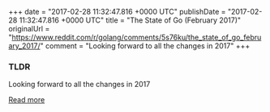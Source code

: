 +++
date = "2017-02-28 11:32:47.816 +0000 UTC"
publishDate = "2017-02-28 11:32:47.816 +0000 UTC"
title = "The State of Go (February 2017)"
originalUrl = "https://www.reddit.com/r/golang/comments/5s76ku/the_state_of_go_february_2017/"
comment = "Looking forward to all the changes in 2017"
+++

### TLDR

Looking forward to all the changes in 2017

[Read more](https://www.reddit.com/r/golang/comments/5s76ku/the_state_of_go_february_2017/)
